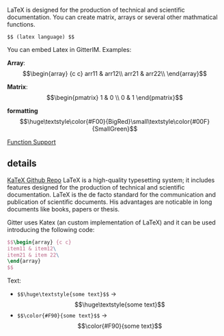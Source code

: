 LaTeX is designed for the production of technical and scientific documentation.
You can create matrix, arrays or several other mathmatical functions.

`` $$ (latex language) $$ ``

You can embed Latex in GitterIM. Examples:

**Array**:
$$\begin{array} {c c}
arr11 & arr12\\
arr21 & arr22\\
\end{array}$$

**Matrix**:
$$\begin{pmatrix} 1 & 0 \\ 0 & 1 \end{pmatrix}$$

**formatting**
$$\huge\textstyle\color{#F00}{BigRed}\small\textstyle\color{#00F}{SmallGreen}$$

[Function Support](https://github.com/Khan/KaTeX/wiki/Function-Support-in-KaTeX)
## details
[KaTeX Github Repo](https://github.com/Khan/KaTeX)
LaTeX is a high-quality typesetting system; it includes features designed for the production of technical and scientific documentation. LaTeX is the de facto standard for the communication and publication of scientific documents.
His advantages are noticable in long documents like books, papers or thesis.

Gitter uses Katex (an custom implementation of LaTeX) and it can be used introducing the following code:

```latex
$$\begin{array} {c c}
item11 & item12\
item21 & item 22\
\end{array}
$$
```

Text:
- `$$\huge\textstyle{some text}$$` -> $$\huge\textstyle{some text}$$
- `$$\color{#F90}{some text}$$` -> $$\color{#F90}{some text}$$